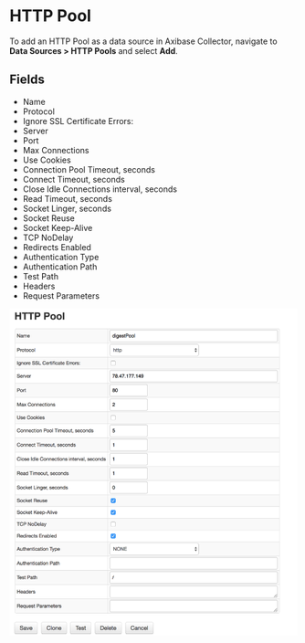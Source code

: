 # HTTP Pool

To add an HTTP Pool as a data source in Axibase Collector, navigate to **Data Sources > HTTP Pools** and select **Add**.

## Fields

* Name
* Protocol
* Ignore SSL Certificate Errors:
* Server
* Port
* Max Connections
* Use Cookies
* Connection Pool Timeout, seconds
* Connect Timeout, seconds
* Close Idle Connections interval, seconds
* Read Timeout, seconds
* Socket Linger, seconds
* Socket Reuse
* Socket Keep-Alive
* TCP NoDelay
* Redirects Enabled
* Authentication Type
* Authentication Path
* Test Path
* Headers
* Request Parameters


![](./images/http-pool-main.png)